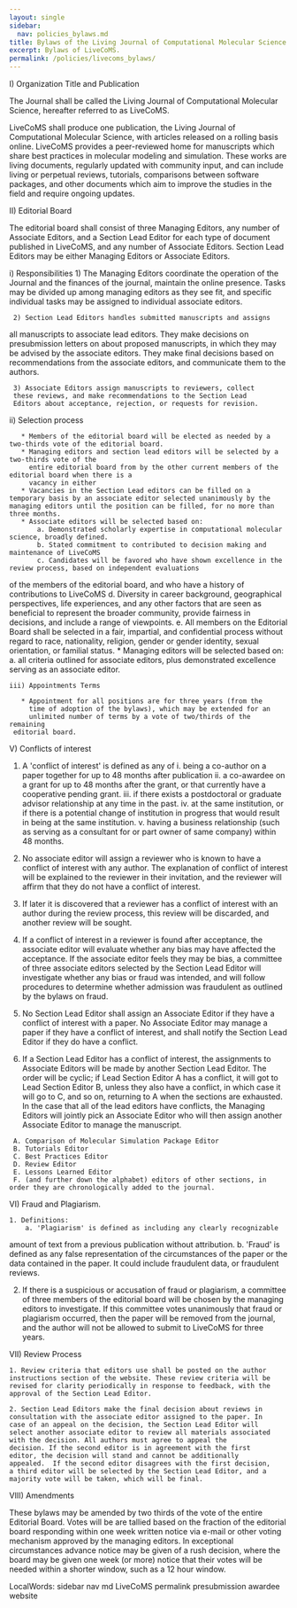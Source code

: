```yaml
---
layout: single
sidebar:
  nav: policies_bylaws.md
title: Bylaws of the Living Journal of Computational Molecular Science
excerpt: Bylaws of LiveCoMS.
permalink: /policies/livecoms_bylaws/
---
```


I) Organization Title and Publication

The Journal shall be called the Living Journal of Computational
Molecular Science, hereafter referred to as LiveCoMS.

LiveCoMS shall produce one publication, the Living Journal of
Computational Molecular Science, with articles released on a rolling
basis online. LiveCoMS provides a peer-reviewed home for manuscripts
which share best practices in molecular modeling and simulation. These
works are living documents, regularly updated with community input,
and can include living or perpetual reviews, tutorials, comparisons
between software packages, and other documents which aim to improve
the studies in the field and require ongoing updates.

II) Editorial Board

The editorial board shall consist of three Managing Editors, any
number of Associate Editors, and a Section Lead Editor for each type
of document published in LiveCoMS, and any number of Associate
Editors. Section Lead Editors may be either Managing Editors or
Associate Editors.

  i) Responsibilities
     1) The Managing Editors coordinate the operation of the Journal and
  the finances of the journal, maintain the online presence.  Tasks
  may be divided up among managing editors as they see fit, and specific 
  individual tasks may be assigned to individual associate editors.
 
     2) Section Lead Editors handles submitted manuscripts and assigns
  all manuscripts to associate lead editors. They make decisions on
  presubmission letters on about proposed manuscripts, in which they
  may be advised by the associate editors. They make final decisions
  based on recommendations from the associate editors, and communicate
  them to the authors.

     3) Associate Editors assign manuscripts to reviewers, collect
     these reviews, and make recommendations to the Section Lead
     Editors about acceptance, rejection, or requests for revision.

   ii) Selection process

       * Members of the editorial board will be elected as needed by a two-thirds vote of the editorial board.
       * Managing editors and section lead editors will be selected by a two-thirds vote of the 
         entire editorial board from by the other current members of the editorial board when there is a 
         vacancy in either 
       * Vacancies in the Section Lead editors can be filled on a temporary basis by an associate editor selected unanimously by the managing editors until the position can be filled, for no more than three months.  
       * Associate editors will be selected based on: 	        
           a. Demonstrated scholarly expertise in computational molecular science, broadly defined.
           b. Stated commitment to contributed to decision making and maintenance of LiveCoMS
           c. Candidates will be favored who have shown excellence in the review process, based on independent evaluations
of the members of the editorial board, and who have a history of contributions to LiveCoMS
           d. Diversity in career background, geographical perspectives, life experiences, and any other factors that are seen as beneficial to represent the broader community, provide fairness in decisions, and include a range of viewpoints. 
	   e. All members on the Editorial Board shall be selected in a fair, impartial, and confidential process without regard to race, nationality, religion, gender or gender identity, sexual orientation, or familial status.
       * Managing editors will be selected based on:
           a. all criteria outlined for associate editors, plus demonstrated excellence serving as an associate editor.
       
    iii) Appointments Terms

       * Appointment for all positions are for three years (from the
         time of adoption of the bylaws), which may be extended for an
         unlimited number of terms by a vote of two/thirds of the remaining 
	 editorial board.

V) Conflicts of interest

   1. A 'conflict of interest' is defined as any of
     i. being a co-author on a paper together for up to 48 months after publication
     ii. a co-awardee on a grant for up to 48 months after the grant, or that currently have a cooperative pending grant.
     iii. if there exists a postdoctoral or graduate advisor relationship at any time in the past.
     iv. at the same institution, or if there is a potential change of institution in progress that would result in being at the same institution.
     v. having a business relationship (such as serving as a consultant for or part owner of same company) within 48 months.

   2. No associate editor will assign a reviewer who is known to have a conflict of interest with any author.  The explanation of conflict of interest will be explained to the reviewer in their invitation, and the reviewer will affirm that they do not have a conflict of interest.

   3. If later it is discovered that a reviewer has a conflict of interest with an author during the review process, this review will be discarded, and another review will be sought. 

   4. If a conflict of interest in a reviewer is found after acceptance, the associate editor will evaluate whether any bias may have affected the acceptance. If the associate editor feels they may be bias, a committee of three associate editors selected by the Section Lead Editor will investigate whether any bias or fraud was intended, and will follow procedures to determine whether admission was fraudulent as outlined by the bylaws on fraud.
  
   5. No Section Lead Editor shall assign an Associate Editor if they
have a conflict of interest with a paper. No Associate Editor may
manage a paper if they have a conflict of interest, and shall notify
the Section Lead Editor if they do have a conflict.

   6. If a Section Lead Editor has a conflict of interest, the
assignments to Associate Editors will be made by another Section Lead
Editor.  The order will be cyclic; if Lead Section Editor A has a
conflict, it will got to Lead Section Editor B, unless they also have
a conflict, in which case it will go to C, and so on, returning to A
when the sections are exhausted. In the case that all of the lead
editors have conflicts, the Managing Editors will jointly pick an
Associate Editor who will then assign another Associate Editor to
manage the manuscript.

     A. Comparison of Molecular Simulation Package Editor
     B. Tutorials Editor
     C. Best Practices Editor 
     D. Review Editor 
     E. Lessons Learned Editor
     F. (and further down the alphabet) editors of other sections, in order they are chronologically added to the journal. 

VI) Fraud and Plagiarism.

    1. Definitions:
        a. 'Plagiarism' is defined as including any clearly recognizable
amount of text from a previous publication without attribution. 
        b. 'Fraud' is defined as any false representation of the circumstances of the paper or the data contained in the paper. It could include fraudulent data, or fraudulent reviews.

   2. If there is a suspicious or accusation of fraud or plagiarism, a
   committee of three members of the editorial board will be chosen by
   the managing editors to investigate.  If this committee votes
   unanimously that fraud or plagiarism occurred, then the paper will
   be removed from the journal, and the author will not be allowed to
   submit to LiveCoMS for three years.

VII) Review Process

    1. Review criteria that editors use shall be posted on the author
    instructions section of the website. These review criteria will be
    revised for clarity periodically in response to feedback, with the
    approval of the Section Lead Editor.

    2. Section Lead Editors make the final decision about reviews in
    consultation with the associate editor assigned to the paper. In
    case of an appeal on the decision, the Section Lead Editor will
    select another associate editor to review all materials associated
    with the decision. All authors must agree to appeal the
    decision. If the second editor is in agreement with the first
    editor, the decision will stand and cannot be additionally
    appealed.  If the second editor disagrees with the first decision,
    a third editor will be selected by the Section Lead Editor, and a
    majority vote will be taken, which will be final.

VIII) Amendments

   These bylaws may be amended by two thirds of the vote of the entire
   Editorial Board.  Votes will be are tallied based on the fraction
   of the editorial board responding within one week written notice
   via e-mail or other voting mechanism approved by the managing
   editors. In exceptional circumstances advance notice may be given
   of a rush decision, where the board may be given one week (or more)
   notice that their votes will be needed within a shorter window,
   such as a 12 hour window.

 LocalWords:  sidebar nav md LiveCoMS permalink presubmission awardee website
